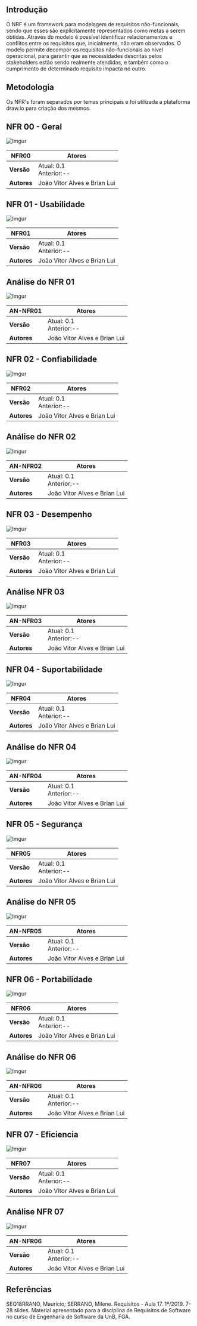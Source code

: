 
## Introdução

O NRF é um framework para modelagem de requisitos não-funcionais, sendo que esses são explicitamente representados como metas a serem obtidas. Através do modelo é possível identificar relacionamentos e conflitos entre os requisitos que, inicialmente, não eram observados. O modelo permite decompor os requisitos não-funcionais ao nível operacional, para garantir que as necessidades descritas pelos stakeholders estão sendo realmente atendidas, e também como o cumprimento de determinado requisito impacta no outro.

## Metodologia


Os NFR's foram separados por temas principais e foi utilizada a plataforma draw.io para criação dos mesmos.


## NFR 00 - Geral

![Imgur](https://i.imgur.com/wQ5SJ7d.png)

| **NFR00** | **Atores**    | 
|---------------|-----------------|
| **Versão**  | Atual: 0.1 </br>Anterior:-- | 
| **Autores**  | João Vitor Alves e Brian Lui | 

## NFR  01 - Usabilidade

![Imgur](https://i.imgur.com/VTUE4CP.jpg)

| **NFR01** | **Atores**    | 
|---------------|-----------------|
| **Versão**  | Atual: 0.1 </br>Anterior:-- | 
| **Autores**  | João Vitor Alves e Brian Lui | 

## Análise do NFR 01

![Imgur](https://i.imgur.com/ZzB3ly2.jpg)

| **AN-NFR01** | **Atores**    | 
|---------------|-----------------|
| **Versão**  | Atual: 0.1 </br>Anterior:-- | 
| **Autores** | João Vitor Alves e Brian Lui | 

## NFR 02 - Confiabilidade

![Imgur](https://i.imgur.com/uluZZpx.png)

| **NFR02** | **Atores**    | 
|---------------|-----------------|
| **Versão**  | Atual: 0.1 </br>Anterior:-- | 
| **Autores**  | João Vitor Alves e Brian Lui | 


## Análise do NFR 02

![Imgur](https://i.imgur.com/IbA0Psg.png)

| **AN-NFR02** | **Atores**    | 
|---------------|-----------------|
| **Versão**  | Atual: 0.1 </br>Anterior:-- | 
| **Autores** | João Vitor Alves e Brian Lui | 


## NFR 03 - Desempenho

![Imgur](https://i.imgur.com/tR4LG67.png)

| **NFR03** | **Atores**    | 
|---------------|-----------------|
| **Versão**  | Atual: 0.1 </br>Anterior:-- | 
| **Autores**  | João Vitor Alves e Brian Lui | 

## Análise NFR 03

![Imgur](https://i.imgur.com/F4UUxoo.png)


| **AN-NFR03** | **Atores**    | 
|---------------|-----------------|
| **Versão**  | Atual: 0.1 </br>Anterior:-- | 
| **Autores** | João Vitor Alves e Brian Lui | 



## NFR 04 - Suportabilidade

![Imgur](https://i.imgur.com/kcNO8ZX.png)

| **NFR04** | **Atores**    | 
|---------------|-----------------|
| **Versão**  | Atual: 0.1 </br>Anterior:-- | 
| **Autores**  | João Vitor Alves e Brian Lui | 

## Análise do NFR 04

![Imgur](https://i.imgur.com/O2Jjayh.png)


| **AN-NFR04** | **Atores**    | 
|---------------|-----------------|
| **Versão**  | Atual: 0.1 </br>Anterior:-- | 
| **Autores** | João Vitor Alves e Brian Lui | 

## NFR 05 - Segurança

![Imgur](https://i.imgur.com/y5TwWac.png)

| **NFR05** | **Atores**    | 
|---------------|-----------------|
| **Versão**  | Atual: 0.1 </br>Anterior:-- | 
| **Autores**  | João Vitor Alves e Brian Lui | 

## Análise do NFR 05
![Imgur](https://i.imgur.com/DemPHt6.png)


| **AN-NFR05** | **Atores**    | 
|---------------|-----------------|
| **Versão**  | Atual: 0.1 </br>Anterior:-- | 
| **Autores** | João Vitor Alves e Brian Lui | 


## NFR 06 - Portabilidade
![Imgur](https://i.imgur.com/4vjWIxM.png)

| **NFR06** | **Atores**    | 
|---------------|-----------------|
| **Versão**  | Atual: 0.1 </br>Anterior:-- | 
| **Autores**  | João Vitor Alves e Brian Lui | 

## Análise do NFR 06

![Imgur](https://i.imgur.com/ueIhCz3.png)

| **AN-NFR06** | **Atores**    | 
|---------------|-----------------|
| **Versão**  | Atual: 0.1 </br>Anterior:-- | 
| **Autores** | João Vitor Alves e Brian Lui | 




## NFR 07 - Eficiencia

![Imgur](https://i.imgur.com/PH7vTRh.png)

| **NFR07** | **Atores**    | 
|---------------|-----------------|
| **Versão**  | Atual: 0.1 </br>Anterior:-- | 
| **Autores**  | João Vitor Alves e Brian Lui | 

## Análise NFR 07

![Imgur](https://i.imgur.com/7R0rvr1.png)

| **AN-NFR06** | **Atores**    | 
|---------------|-----------------|
| **Versão**  | Atual: 0.1 </br>Anterior:-- | 
| **Autores** | João Vitor Alves e Brian Lui | 

## Referências

SEQ18RRANO, Maurício; SERRANO, Milene. Requisitos - Aula 17. 1º/2019. 7-28 slides. Material apresentado para a disciplina de Requisitos de Software no curso de Engenharia de Software da UnB, FGA.

